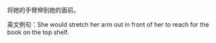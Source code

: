 将她的手臂伸到她的面前。

英文例句：She would stretch her arm out in front of her to reach for the book on the top shelf.